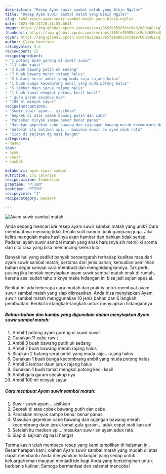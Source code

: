 ```yaml
---
description: "Resep Ayam suwir sambal matah yang Bikin Ngiler"
title: "Resep Ayam suwir sambal matah yang Bikin Ngiler"
slug: 1456-resep-ayam-suwir-sambal-matah-yang-bikin-ngiler
date: 2021-06-21T20:31:58.661Z
image: https://img-global.cpcdn.com/recipes/865fe95985dcc9e9/680x482cq70/ayam-suwir-sambal-matah-foto-resep-utama.jpg
thumbnail: https://img-global.cpcdn.com/recipes/865fe95985dcc9e9/680x482cq70/ayam-suwir-sambal-matah-foto-resep-utama.jpg
cover: https://img-global.cpcdn.com/recipes/865fe95985dcc9e9/680x482cq70/ayam-suwir-sambal-matah-foto-resep-utama.jpg
author: Clara Harrison
ratingvalue: 4.2
reviewcount: 15
recipeingredient:
- "1 potong ayam goreng di suwir suwir"
- "11 cabe rawit"
- "3 buah bawang putih uk sedang"
- "7 buah bawang merah rajang halus"
- "2 batang serai ambil yang muda saja rajang halus"
- "1 buah bunga kecombrang ambil yang muda potong halus"
- "5 lembar daun jeruk rajang halus"
- "1 buah tomat mengkal potong kecil kecil"
- " gula garam secukup nya"
- "100 ml minyak sayur"
recipeinstructions:
- "Suwir suwir ayam... sisihkan"
- "Geprek di atas cobek bawang putih dan cabe"
- "Panaskan minyak sampe benar benar panas"
- "Masukan geprekan cabe bawang dan rajangan bawang merah kecombrang daun jeruk tomat gula garam... aduk cepat mati kan api"
- "Setelah itu matikan api... masukan suwir an ayam aduk rata"
- "Siap di sajikan dg nasi hangat"
categories:
- Resep
tags:
- ayam
- suwir
- sambal

katakunci: ayam suwir sambal 
nutrition: 171 calories
recipecuisine: Indonesian
preptime: "PT18M"
cooktime: "PT55M"
recipeyield: "1"
recipecategory: Dessert

---
```



![Ayam suwir sambal matah](https://img-global.cpcdn.com/recipes/865fe95985dcc9e9/680x482cq70/ayam-suwir-sambal-matah-foto-resep-utama.jpg)

Anda sedang mencari ide resep ayam suwir sambal matah yang unik? Cara membuatnya memang tidak terlalu sulit namun tidak gampang juga. Jika keliru mengolah maka hasilnya akan hambar dan bahkan tidak sedap. Padahal ayam suwir sambal matah yang enak harusnya sih memiliki aroma dan cita rasa yang bisa memancing selera kita.



Banyak hal yang sedikit banyak berpengaruh terhadap kualitas rasa dari ayam suwir sambal matah, pertama dari jenis bahan, kemudian pemilihan bahan segar sampai cara membuat dan menghidangkannya. Tak perlu pusing jika hendak menyiapkan ayam suwir sambal matah enak di rumah, karena asal sudah tahu triknya maka hidangan ini bisa jadi sajian spesial.


Berikut ini ada beberapa cara mudah dan praktis untuk membuat ayam suwir sambal matah yang siap dikreasikan. Anda bisa menyiapkan Ayam suwir sambal matah menggunakan 10 jenis bahan dan 6 langkah pembuatan. Berikut ini langkah-langkah untuk menyiapkan hidangannya.

<!--inarticleads1-->

##### Bahan-bahan dan bumbu yang digunakan dalam menyiapkan Ayam suwir sambal matah:

1. Ambil 1 potong ayam goreng di suwir suwir
1. Gunakan 11 cabe rawit
1. Ambil 3 buah bawang putih uk sedang
1. Ambil 7 buah bawang merah rajang halus
1. Siapkan 2 batang serai ambil yang muda saja.. rajang halus
1. Gunakan 1 buah bunga kecombrang ambil yang muda potong halus
1. Ambil 5 lembar daun jeruk rajang halus
1. Gunakan 1 buah tomat mengkal potong kecil kecil
1. Ambil  gula garam secukup nya
1. Ambil 100 ml minyak sayur




<!--inarticleads2-->

##### Cara membuat Ayam suwir sambal matah:

1. Suwir suwir ayam... sisihkan
1. Geprek di atas cobek bawang putih dan cabe
1. Panaskan minyak sampe benar benar panas
1. Masukan geprekan cabe bawang dan rajangan bawang merah kecombrang daun jeruk tomat gula garam... aduk cepat mati kan api
1. Setelah itu matikan api... masukan suwir an ayam aduk rata
1. Siap di sajikan dg nasi hangat




Terima kasih telah membaca resep yang kami tampilkan di halaman ini. Besar harapan kami, olahan Ayam suwir sambal matah yang mudah di atas dapat membantu Anda menyiapkan hidangan yang sedap untuk keluarga/teman maupun menjadi ide bagi Anda yang berkeinginan untuk berbisnis kuliner. Semoga bermanfaat dan selamat mencoba!
